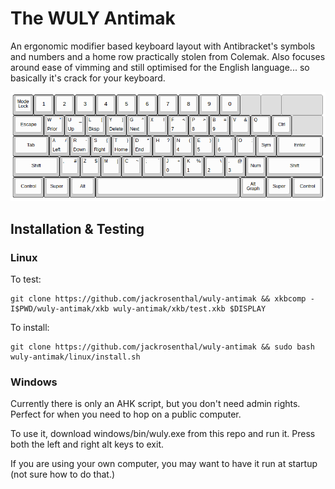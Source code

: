 # The WULY Antimak

An ergonomic modifier based keyboard layout with Antibracket's symbols and numbers and a home row practically stolen from Colemak. Also focuses around ease of vimming and still optimised for the English language... so basically it's crack for your keyboard.

![Reference image](reference.png)

## Installation & Testing

### Linux

To test:

    git clone https://github.com/jackrosenthal/wuly-antimak && xkbcomp -I$PWD/wuly-antimak/xkb wuly-antimak/xkb/test.xkb $DISPLAY

To install:

    git clone https://github.com/jackrosenthal/wuly-antimak && sudo bash wuly-antimak/linux/install.sh

### Windows

Currently there is only an AHK script, but you don't need admin rights. Perfect for when you need to
hop on a public computer.

To use it, download windows/bin/wuly.exe from this repo and run it. Press both the left and right alt
keys to exit.

If you are using your own computer, you may want to have it run at startup (not sure how to do that.)
